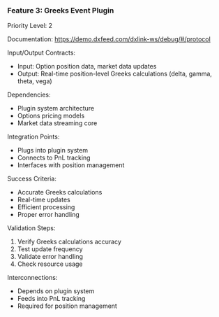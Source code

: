 ### Feature 3: Greeks Event Plugin  
Priority Level: 2  

Documentation: https://demo.dxfeed.com/dxlink-ws/debug/#/protocol
  
Input/Output Contracts:  
- Input: Option position data, market data updates  
- Output: Real-time position-level Greeks calculations (delta, gamma, theta, vega)  
  
Dependencies:  
- Plugin system architecture  
- Options pricing models  
- Market data streaming core  
  
Integration Points:  
- Plugs into plugin system  
- Connects to PnL tracking  
- Interfaces with position management  
  
Success Criteria:  
- Accurate Greeks calculations  
- Real-time updates  
- Efficient processing  
- Proper error handling  
  
Validation Steps:  
1. Verify Greeks calculations accuracy  
2. Test update frequency  
3. Validate error handling  
4. Check resource usage  
  
Interconnections:  
- Depends on plugin system  
- Feeds into PnL tracking  
- Required for position management  